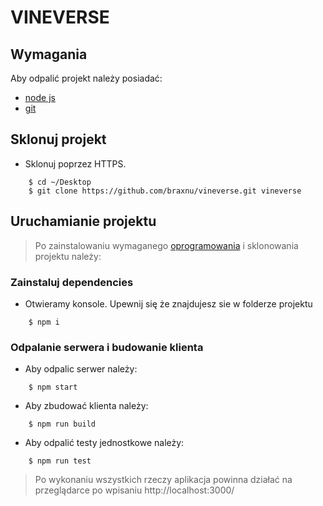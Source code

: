# VINEVERSE
## Wymagania
Aby odpalić projekt należy posiadać:
- [node js](https://nodejs.org/en/download/)
- [git](https://git-scm.com/downloads)

## Sklonuj projekt
- Sklonuj poprzez HTTPS.
```shell
    $ cd ~/Desktop
    $ git clone https://github.com/braxnu/vineverse.git vineverse
```

## Uruchamianie projektu
> Po zainstalowaniu wymaganego [oprogramowania](https://nodejs.org/) i sklonowania projektu należy:
### Zainstaluj dependencies

- Otwieramy konsole. Upewnij się że znajdujesz sie w folderze projektu
```shell
    $ npm i
```
### Odpalanie serwera i budowanie klienta
- Aby odpalic serwer należy:
```shell
    $ npm start
```
- Aby zbudować klienta należy:
```shell
    $ npm run build
```
- Aby odpalić testy jednostkowe należy:
```shell
    $ npm run test
```
>Po wykonaniu wszystkich rzeczy aplikacja powinna działać na przeglądarce po wpisaniu http://localhost:3000/
